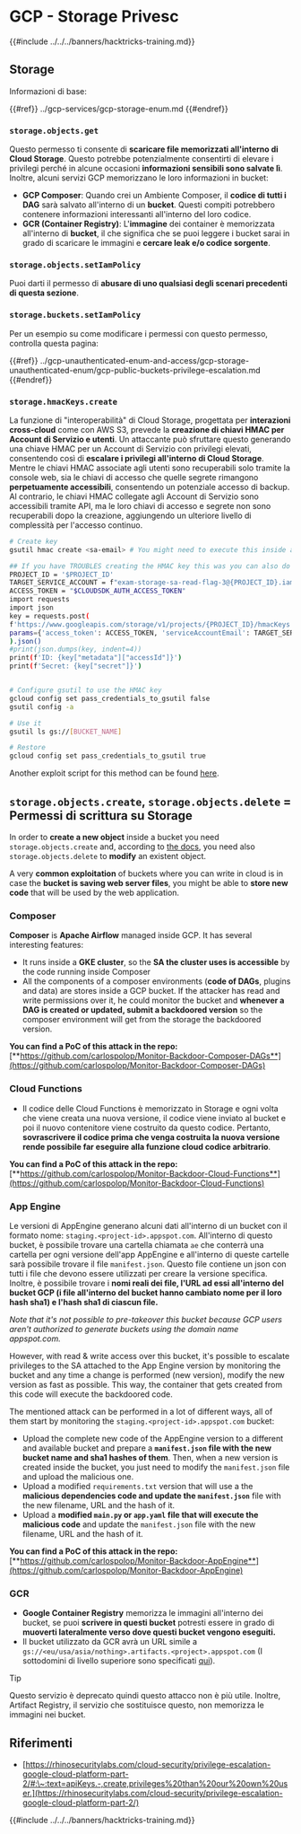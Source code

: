 # GCP - Storage Privesc

{{#include ../../../banners/hacktricks-training.md}}

## Storage

Informazioni di base:

{{#ref}}
../gcp-services/gcp-storage-enum.md
{{#endref}}

### `storage.objects.get`

Questo permesso ti consente di **scaricare file memorizzati all'interno di Cloud Storage**. Questo potrebbe potenzialmente consentirti di elevare i privilegi perché in alcune occasioni **informazioni sensibili sono salvate lì**. Inoltre, alcuni servizi GCP memorizzano le loro informazioni in bucket:

- **GCP Composer**: Quando crei un Ambiente Composer, il **codice di tutti i DAG** sarà salvato all'interno di un **bucket**. Questi compiti potrebbero contenere informazioni interessanti all'interno del loro codice.
- **GCR (Container Registry)**: L'**immagine** dei container è memorizzata all'interno di **bucket**, il che significa che se puoi leggere i bucket sarai in grado di scaricare le immagini e **cercare leak e/o codice sorgente**.

### `storage.objects.setIamPolicy`

Puoi darti il permesso di **abusare di uno qualsiasi degli scenari precedenti di questa sezione**.

### **`storage.buckets.setIamPolicy`**

Per un esempio su come modificare i permessi con questo permesso, controlla questa pagina:

{{#ref}}
../gcp-unauthenticated-enum-and-access/gcp-storage-unauthenticated-enum/gcp-public-buckets-privilege-escalation.md
{{#endref}}

### `storage.hmacKeys.create`

La funzione di "interoperabilità" di Cloud Storage, progettata per **interazioni cross-cloud** come con AWS S3, prevede la **creazione di chiavi HMAC per Account di Servizio e utenti**. Un attaccante può sfruttare questo generando una chiave HMAC per un Account di Servizio con privilegi elevati, consentendo così di **escalare i privilegi all'interno di Cloud Storage**. Mentre le chiavi HMAC associate agli utenti sono recuperabili solo tramite la console web, sia le chiavi di accesso che quelle segrete rimangono **perpetuamente accessibili**, consentendo un potenziale accesso di backup. Al contrario, le chiavi HMAC collegate agli Account di Servizio sono accessibili tramite API, ma le loro chiavi di accesso e segrete non sono recuperabili dopo la creazione, aggiungendo un ulteriore livello di complessità per l'accesso continuo.
```bash
# Create key
gsutil hmac create <sa-email> # You might need to execute this inside a VM instance

## If you have TROUBLES creating the HMAC key this was you can also do it contacting the API directly:
PROJECT_ID = '$PROJECT_ID'
TARGET_SERVICE_ACCOUNT = f"exam-storage-sa-read-flag-3@{PROJECT_ID}.iam.gserviceaccount.com"
ACCESS_TOKEN = "$CLOUDSDK_AUTH_ACCESS_TOKEN"
import requests
import json
key = requests.post(
f'https://www.googleapis.com/storage/v1/projects/{PROJECT_ID}/hmacKeys',
params={'access_token': ACCESS_TOKEN, 'serviceAccountEmail': TARGET_SERVICE_ACCOUNT}
).json()
#print(json.dumps(key, indent=4))
print(f'ID: {key["metadata"]["accessId"]}')
print(f'Secret: {key["secret"]}')


# Configure gsutil to use the HMAC key
gcloud config set pass_credentials_to_gsutil false
gsutil config -a

# Use it
gsutil ls gs://[BUCKET_NAME]

# Restore
gcloud config set pass_credentials_to_gsutil true
```
Another exploit script for this method can be found [here](https://github.com/RhinoSecurityLabs/GCP-IAM-Privilege-Escalation/blob/master/ExploitScripts/storage.hmacKeys.create.py).

## `storage.objects.create`, `storage.objects.delete` = Permessi di scrittura su Storage

In order to **create a new object** inside a bucket you need `storage.objects.create` and, according to [the docs](https://cloud.google.com/storage/docs/access-control/iam-permissions#object_permissions), you need also `storage.objects.delete` to **modify** an existent object.

A very **common exploitation** of buckets where you can write in cloud is in case the **bucket is saving web server files**, you might be able to **store new code** that will be used by the web application.

### Composer

**Composer** is **Apache Airflow** managed inside GCP. It has several interesting features:

- It runs inside a **GKE cluster**, so the **SA the cluster uses is accessible** by the code running inside Composer
- All the components of a composer environments (**code of DAGs**, plugins and data) are stores inside a GCP bucket. If the attacker has read and write permissions over it, he could monitor the bucket and **whenever a DAG is created or updated, submit a backdoored version** so the composer environment will get from the storage the backdoored version.

**You can find a PoC of this attack in the repo:** [**https://github.com/carlospolop/Monitor-Backdoor-Composer-DAGs**](https://github.com/carlospolop/Monitor-Backdoor-Composer-DAGs)

### Cloud Functions

- Il codice delle Cloud Functions è memorizzato in Storage e ogni volta che viene creata una nuova versione, il codice viene inviato al bucket e poi il nuovo contenitore viene costruito da questo codice. Pertanto, **sovrascrivere il codice prima che venga costruita la nuova versione rende possibile far eseguire alla funzione cloud codice arbitrario**.

**You can find a PoC of this attack in the repo:** [**https://github.com/carlospolop/Monitor-Backdoor-Cloud-Functions**](https://github.com/carlospolop/Monitor-Backdoor-Cloud-Functions)

### App Engine

Le versioni di AppEngine generano alcuni dati all'interno di un bucket con il formato nome: `staging.<project-id>.appspot.com`. All'interno di questo bucket, è possibile trovare una cartella chiamata `ae` che conterrà una cartella per ogni versione dell'app AppEngine e all'interno di queste cartelle sarà possibile trovare il file `manifest.json`. Questo file contiene un json con tutti i file che devono essere utilizzati per creare la versione specifica. Inoltre, è possibile trovare i **nomi reali dei file, l'URL ad essi all'interno del bucket GCP (i file all'interno del bucket hanno cambiato nome per il loro hash sha1) e l'hash sha1 di ciascun file.**

_Note that it's not possible to pre-takeover this bucket because GCP users aren't authorized to generate buckets using the domain name appspot.com._

However, with read & write access over this bucket, it's possible to escalate privileges to the SA attached to the App Engine version by monitoring the bucket and any time a change is performed (new version), modify the new version as fast as possible. This way, the container that gets created from this code will execute the backdoored code.

The mentioned attack can be performed in a lot of different ways, all of them start by monitoring the `staging.<project-id>.appspot.com` bucket:

- Upload the complete new code of the AppEngine version to a different and available bucket and prepare a **`manifest.json` file with the new bucket name and sha1 hashes of them**. Then, when a new version is created inside the bucket, you just need to modify the `manifest.json` file and upload the malicious one.
- Upload a modified `requirements.txt` version that will use a the **malicious dependencies code and update the `manifest.json`** file with the new filename, URL and the hash of it.
- Upload a **modified `main.py` or `app.yaml` file that will execute the malicious code** and update the `manifest.json` file with the new filename, URL and the hash of it.

**You can find a PoC of this attack in the repo:** [**https://github.com/carlospolop/Monitor-Backdoor-AppEngine**](https://github.com/carlospolop/Monitor-Backdoor-AppEngine)

### GCR

- **Google Container Registry** memorizza le immagini all'interno dei bucket, se puoi **scrivere in questi bucket** potresti essere in grado di **muoverti lateralmente verso dove questi bucket vengono eseguiti.**
- Il bucket utilizzato da GCR avrà un URL simile a `gs://<eu/usa/asia/nothing>.artifacts.<project>.appspot.com` (I sottodomini di livello superiore sono specificati [qui](https://cloud.google.com/container-registry/docs/pushing-and-pulling)).

> [!TIP]
> Questo servizio è deprecato quindi questo attacco non è più utile. Inoltre, Artifact Registry, il servizio che sostituisce questo, non memorizza le immagini nei bucket.

## **Riferimenti**

- [https://rhinosecuritylabs.com/cloud-security/privilege-escalation-google-cloud-platform-part-2/#:\~:text=apiKeys.-,create,privileges%20than%20our%20own%20user.](https://rhinosecuritylabs.com/cloud-security/privilege-escalation-google-cloud-platform-part-2/)

{{#include ../../../banners/hacktricks-training.md}}
